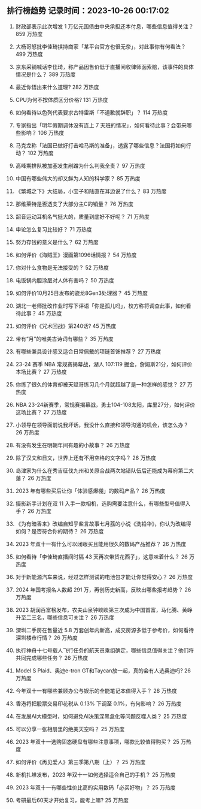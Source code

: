 
## 排行榜趋势 记录时间：2023-10-26 00:17:02
  
  1. 财政部表示此次增发 1 万亿元国债由中央承担还本付息，哪些信息值得关注？ 859 万热度
    
  2. 大杨哥怒批李佳琦挟持商家「某平台官方也很无奈」，对此事你有何看法？ 499 万热度
    
  3. 京东采销喊话李佳琦，称产品因售价低于直播间收律师函索赔，该事件的具体情况是什么？ 389 万热度
    
  4. 最近你悟出来什么道理? 282 万热度
    
  5. CPU为何不按体质区分价格? 131 万热度
    
  6. 如何看待以色列代表要求古特雷斯「不道歉就辞职」？ 114 万热度
    
  7. 专家指出「明年假期调休没有连上 7 天班的情况」，如何看待此事？会带来哪些影响？ 106 万热度
    
  8. 马克龙称「法国已做好打击哈马斯的准备」，透露了哪些信息？法国将如何行动？ 102 万热度
    
  9. 高峰期排队被加塞发生剐蹭为什么判我全责？ 97 万热度
    
  10. 中国有哪些伟大的却又鲜为人知的科学家？ 85 万热度
    
  11. 《繁城之下》大结局，小宝子和陆直在耳边说了什么？ 83 万热度
    
  12. 那维莱特是否透支了大部分主C的销量？ 76 万热度
    
  13. 韶音运动耳机名气挺大的，质量到底好不好呢？ 71 万热度
    
  14. 申论怎么复习比较好？ 71 万热度
    
  15. 努力存钱的意义是什么？ 62 万热度
    
  16. 如何评价《海贼王》漫画第1096话情报？ 54 万热度
    
  17. 你对什么食物是无法接受的？ 52 万热度
    
  18. 电饭锅内胆涂层对人体有害吗？ 50 万热度
    
  19. 如何评价10月25日发布的骁龙8Gen3处理器？ 45 万热度
    
  20. 湖北一老师批改作业时写下评语「你是孤儿吗」，校方称将调查此事，如何看待此事？ 45 万热度
    
  21. 如何评价《咒术回战》第240话? 45 万热度
    
  22. 带有“月”的唯美古诗词有哪些？ 35 万热度
    
  23. 有哪些兼具设计感又适合日常佩戴的项链首饰推荐？ 27 万热度
    
  24. 23-24 赛季 NBA 常规赛揭幕战，湖人 107:119 掘金，詹姆斯21分，如何评价本场比赛？ 27 万热度
    
  25. 你练了很久的体育却被天赋哥练习几个月就超越了是一种怎样的感觉？ 27 万热度
    
  26. NBA 23-24新赛季，常规赛揭幕战，勇士104-108太阳，库里27分，如何评价这场比赛？ 27 万热度
    
  27. 小领导在领导面前说我坏话，我没什么直接和领导沟通的机会，该怎么办？ 26 万热度
    
  28. 有没有发生在明朝年间有趣的小故事？ 26 万热度
    
  29. 除了汉文和日文，世界上还有不用空格的文字吗？ 26 万热度
    
  30. 岛津家为什么在秀吉征伐九州和关原合战两次站错队伍后还能成为幕府第二大藩？ 26 万热度
    
  31. 2023 年有哪些买后让你「体验感爆棚」的数码产品？ 26 万热度
    
  32. 摄影新手计划在双 11 入手一款相机，选购需要注意什么，有哪些型号值得入手？ 26 万热度
    
  33. 《为有暗香来》改编自知乎盐言故事七月荔的小说《洗铅华》，你认为改编得如何？是否符合你的期待？ 26 万热度
    
  34. 2023 年双十一有什么可以闭眼买且能用很久的数码产品推荐？ 26 万热度
    
  35. 如何看待「李佳琦直播间时隔 43 天再次带货花西子」，这意味着什么？ 26 万热度
    
  36. 对于新能源汽车来说，经过怎样测试的电池包才能让你觉得安心？ 26 万热度
    
  37. 2024 年国考报名人数超 291 万，再创历史新高，反映出哪些报考趋势？ 26 万热度
    
  38. 2023 胡润百富榜发布，农夫山泉钟睒睒第三次成为中国首富，马化腾、黄峥升至二三名，哪些信息可关注？ 26 万热度
    
  39. 深圳二手房在售量近 5.8 万套创年内新高，成交房源多低于参考价，如何看待深圳楼市行情？ 26 万热度
    
  40. 执行神舟十七号载人飞行任务的航天员乘组确定，哪些信息值得关注？他们将共同完成哪些任务？ 26 万热度
    
  41. Model S Plaid、奥迪e-tron GT和Taycan放一起，真的会有人选奥迪吗? 26 万热度
    
  42. 今年双十一有哪些兼顾办公与娱乐的全能笔记本值得入手？ 26 万热度
    
  43. 香港将把股票交易印花税从 0.13% 下调至 0.1%，有何影响？ 26 万热度
    
  44. 在发展AI大模型时，如何避免AI决策深黑盒化等问题反噬人类？ 25 万热度
    
  45. 可以分享一张相册里的绝美天空吗？ 25 万热度
    
  46. 2023 年双十一选购固态硬盘有哪些注意事项，哪款比较值得购买？ 25 万热度
    
  47. 如何评价《再见爱人》第三季第八期（上）？ 25 万热度
    
  48. 新机扎堆发布，2023 年双十一如何选择适合自己的手机？ 25 万热度
    
  49. 2023 年双十一有哪些性价比高的实用数码「必买好物」？ 25 万热度
    
  50. 考研最后60天才开始复习，能考上嘛? 25 万热度
    